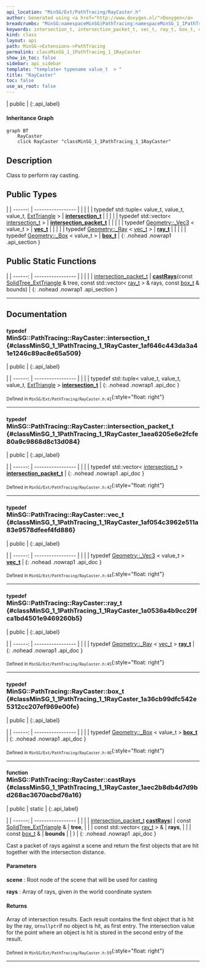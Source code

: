 ```yaml
---
api_location: "MinSG/Ext/PathTracing/RayCaster.h"
author: Generated using <a href="http://www.doxygen.nl/">Doxygen</a>
breadcrumbs: "MinSG:namespaceMinSG|PathTracing:namespaceMinSG_1_1PathTracing"
keywords: intersection_t, intersection_packet_t, vec_t, ray_t, box_t, castRays
kind: class
layout: api
path: MinSG->Extensions->PathTracing
permalink: classMinSG_1_1PathTracing_1_1RayCaster
show_in_toc: false
sidebar: api_sidebar
template: "template< typename value_t  > "
title: "RayCaster"
toc: false
use_as_root: false
---
```


| public |
{:.api_label}

#### Inheritance Graph

```mermaid
graph BT
	RayCaster
	click RayCaster "classMinSG_1_1PathTracing_1_1RayCaster"
```

## Description

Class to perform ray casting.



## Public Types

|
| ------: | ----------------- |
|  | |
| typedef std::tuple< value_t, value_t, value_t, [ExtTriangle](classMinSG_1_1PathTracing_1_1ExtTriangle) > | **[intersection_t](#classMinSG_1_1PathTracing_1_1RayCaster_1af646c443da3a41e1246c89ac8e65a509)**  |
|  | |
| typedef std::vector< [intersection_t](classMinSG_1_1PathTracing_1_1RayCaster#classMinSG_1_1PathTracing_1_1RayCaster_1af646c443da3a41e1246c89ac8e65a509) > | **[intersection_packet_t](#classMinSG_1_1PathTracing_1_1RayCaster_1aea6205e6e2fcfe80a9c9868d8c13d084)**  |
|  | |
| typedef [Geometry::_Vec3](classGeometry_1_1%5F%5FVec3) < value_t > | **[vec_t](#classMinSG_1_1PathTracing_1_1RayCaster_1af054c3962e511a83e9578dfeef4fd886)**  |
|  | |
| typedef [Geometry::_Ray](classGeometry_1_1%5F%5FRay) < [vec_t](classMinSG_1_1PathTracing_1_1RayCaster#classMinSG_1_1PathTracing_1_1RayCaster_1af054c3962e511a83e9578dfeef4fd886) > | **[ray_t](#classMinSG_1_1PathTracing_1_1RayCaster_1a0536a4b9cc29fca1bd4501e9469260b5)**  |
|  | |
| typedef [Geometry::_Box](classGeometry_1_1%5F%5FBox) < value_t > | **[box_t](#classMinSG_1_1PathTracing_1_1RayCaster_1a36cb99dfc542e5312cc207ef969e00fe)**  |
{: .nohead .nowrap1 .api_section }


## Public Static Functions

|
| ------: | ----------------- |
|  | |
| [intersection_packet_t](classMinSG_1_1PathTracing_1_1RayCaster#classMinSG_1_1PathTracing_1_1RayCaster_1aea6205e6e2fcfe80a9c9868d8c13d084) | **[castRays](#classMinSG_1_1PathTracing_1_1RayCaster_1aec2b8db4d7d9bd268ac3670acbd76a16)**(const [SolidTree_ExtTriangle](namespaceMinSG_1_1PathTracing#namespaceMinSG_1_1PathTracing_1a7f45a1322b9c84645a54ce102b976ba3) & tree, const std::vector< [ray_t](classMinSG_1_1PathTracing_1_1RayCaster#classMinSG_1_1PathTracing_1_1RayCaster_1a0536a4b9cc29fca1bd4501e9469260b5) > & rays, const [box_t](classMinSG_1_1PathTracing_1_1RayCaster#classMinSG_1_1PathTracing_1_1RayCaster_1a36cb99dfc542e5312cc207ef969e00fe) & bounds) |
{: .nohead .nowrap1 .api_section }


-------------------------------------------------------------------

## Documentation

### <small>typedef</small><br/> MinSG::PathTracing::RayCaster::intersection_t {#classMinSG_1_1PathTracing_1_1RayCaster_1af646c443da3a41e1246c89ac8e65a509}

| public |
{:.api_label}

|
| ------: | ----------------- |
|  |
| typedef std::tuple< value_t, value_t, value_t, [ExtTriangle](classMinSG_1_1PathTracing_1_1ExtTriangle) > **[intersection_t](#classMinSG_1_1PathTracing_1_1RayCaster_1af646c443da3a41e1246c89ac8e65a509)**  |
{: .nohead .nowrap1 .api_doc }





<sub>Defined in `MinSG/Ext/PathTracing/RayCaster.h:41`</sub>{:style="float: right"}

-------------------------------------------------------------------

### <small>typedef</small><br/> MinSG::PathTracing::RayCaster::intersection_packet_t {#classMinSG_1_1PathTracing_1_1RayCaster_1aea6205e6e2fcfe80a9c9868d8c13d084}

| public |
{:.api_label}

|
| ------: | ----------------- |
|  |
| typedef std::vector< [intersection_t](classMinSG_1_1PathTracing_1_1RayCaster#classMinSG_1_1PathTracing_1_1RayCaster_1af646c443da3a41e1246c89ac8e65a509) > **[intersection_packet_t](#classMinSG_1_1PathTracing_1_1RayCaster_1aea6205e6e2fcfe80a9c9868d8c13d084)**  |
{: .nohead .nowrap1 .api_doc }





<sub>Defined in `MinSG/Ext/PathTracing/RayCaster.h:42`</sub>{:style="float: right"}

-------------------------------------------------------------------

### <small>typedef</small><br/> MinSG::PathTracing::RayCaster::vec_t {#classMinSG_1_1PathTracing_1_1RayCaster_1af054c3962e511a83e9578dfeef4fd886}

| public |
{:.api_label}

|
| ------: | ----------------- |
|  |
| typedef [Geometry::_Vec3](classGeometry_1_1%5F%5FVec3) < value_t > **[vec_t](#classMinSG_1_1PathTracing_1_1RayCaster_1af054c3962e511a83e9578dfeef4fd886)**  |
{: .nohead .nowrap1 .api_doc }





<sub>Defined in `MinSG/Ext/PathTracing/RayCaster.h:44`</sub>{:style="float: right"}

-------------------------------------------------------------------

### <small>typedef</small><br/> MinSG::PathTracing::RayCaster::ray_t {#classMinSG_1_1PathTracing_1_1RayCaster_1a0536a4b9cc29fca1bd4501e9469260b5}

| public |
{:.api_label}

|
| ------: | ----------------- |
|  |
| typedef [Geometry::_Ray](classGeometry_1_1%5F%5FRay) < [vec_t](classMinSG_1_1PathTracing_1_1RayCaster#classMinSG_1_1PathTracing_1_1RayCaster_1af054c3962e511a83e9578dfeef4fd886) > **[ray_t](#classMinSG_1_1PathTracing_1_1RayCaster_1a0536a4b9cc29fca1bd4501e9469260b5)**  |
{: .nohead .nowrap1 .api_doc }





<sub>Defined in `MinSG/Ext/PathTracing/RayCaster.h:45`</sub>{:style="float: right"}

-------------------------------------------------------------------

### <small>typedef</small><br/> MinSG::PathTracing::RayCaster::box_t {#classMinSG_1_1PathTracing_1_1RayCaster_1a36cb99dfc542e5312cc207ef969e00fe}

| public |
{:.api_label}

|
| ------: | ----------------- |
|  |
| typedef [Geometry::_Box](classGeometry_1_1%5F%5FBox) < value_t > **[box_t](#classMinSG_1_1PathTracing_1_1RayCaster_1a36cb99dfc542e5312cc207ef969e00fe)**  |
{: .nohead .nowrap1 .api_doc }





<sub>Defined in `MinSG/Ext/PathTracing/RayCaster.h:46`</sub>{:style="float: right"}

-------------------------------------------------------------------

### <small>function</small><br/> MinSG::PathTracing::RayCaster::castRays {#classMinSG_1_1PathTracing_1_1RayCaster_1aec2b8db4d7d9bd268ac3670acbd76a16}

| public | static |
{:.api_label}

|
| ------: | ----------------- |
|  |
| [intersection_packet_t](classMinSG_1_1PathTracing_1_1RayCaster#classMinSG_1_1PathTracing_1_1RayCaster_1aea6205e6e2fcfe80a9c9868d8c13d084) **[castRays](#classMinSG_1_1PathTracing_1_1RayCaster_1aec2b8db4d7d9bd268ac3670acbd76a16)**( | const [SolidTree_ExtTriangle](namespaceMinSG_1_1PathTracing#namespaceMinSG_1_1PathTracing_1a7f45a1322b9c84645a54ce102b976ba3) & | **tree**, |
| | const std::vector< [ray_t](classMinSG_1_1PathTracing_1_1RayCaster#classMinSG_1_1PathTracing_1_1RayCaster_1a0536a4b9cc29fca1bd4501e9469260b5) > & | **rays**, |
| | const [box_t](classMinSG_1_1PathTracing_1_1RayCaster#classMinSG_1_1PathTracing_1_1RayCaster_1a36cb99dfc542e5312cc207ef969e00fe) & | **bounds** |
|   ) |
{: .nohead .nowrap1 .api_doc }



Cast a packet of rays against a scene and return the first objects that are hit together with the intersection distance.


#### Parameters
**scene**
:  Root node of the scene that will be used for casting



**rays**
:  Array of rays, given in the world coordinate system




#### Returns
Array of intersection results. Each result contains the first object that is hit by the ray, or`nullptr`if no object is hit, as first entry. The intersection value for the point where an object is hit is stored in the second entry of the result.





<sub>Defined in `MinSG/Ext/PathTracing/RayCaster.h:59`</sub>{:style="float: right"}

-------------------------------------------------------------------

